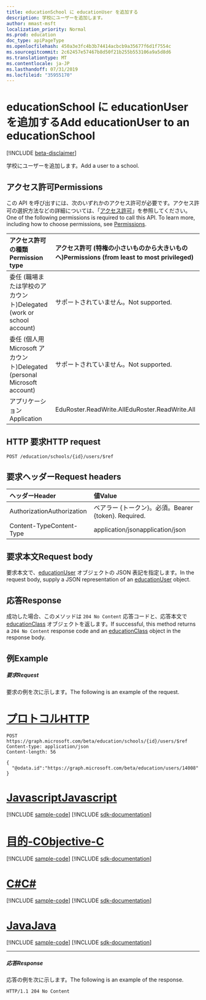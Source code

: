 ```yaml
---
title: educationSchool に educationUser を追加する
description: 学校にユーザーを追加します。
author: mmast-msft
localization_priority: Normal
ms.prod: education
doc_type: apiPageType
ms.openlocfilehash: 450a3e3fc4b3b74414acbcb9a35677f6d1f7554c
ms.sourcegitcommit: 2c62457e57467b8d50f21b255b553106a9a5d8d6
ms.translationtype: MT
ms.contentlocale: ja-JP
ms.lasthandoff: 07/31/2019
ms.locfileid: "35955170"
---
```

# <a name="add-educationuser-to-an-educationschool"></a><span data-ttu-id="d4a97-103">educationSchool に educationUser を追加する</span><span class="sxs-lookup"><span data-stu-id="d4a97-103">Add educationUser to an educationSchool</span></span>

[!INCLUDE [beta-disclaimer](../../includes/beta-disclaimer.md)]

<span data-ttu-id="d4a97-104">学校にユーザーを追加します。</span><span class="sxs-lookup"><span data-stu-id="d4a97-104">Add a user to a school.</span></span>

## <a name="permissions"></a><span data-ttu-id="d4a97-105">アクセス許可</span><span class="sxs-lookup"><span data-stu-id="d4a97-105">Permissions</span></span>

<span data-ttu-id="d4a97-p101">この API を呼び出すには、次のいずれかのアクセス許可が必要です。アクセス許可の選択方法などの詳細については、「[アクセス許可](/graph/permissions-reference)」を参照してください。</span><span class="sxs-lookup"><span data-stu-id="d4a97-p101">One of the following permissions is required to call this API. To learn more, including how to choose permissions, see [Permissions](/graph/permissions-reference).</span></span>

| <span data-ttu-id="d4a97-108">アクセス許可の種類</span><span class="sxs-lookup"><span data-stu-id="d4a97-108">Permission type</span></span>                        | <span data-ttu-id="d4a97-109">アクセス許可 (特権の小さいものから大きいものへ)</span><span class="sxs-lookup"><span data-stu-id="d4a97-109">Permissions (from least to most privileged)</span></span> |
| :------------------------------------- | :------------------------------------------ |
| <span data-ttu-id="d4a97-110">委任 (職場または学校のアカウント)</span><span class="sxs-lookup"><span data-stu-id="d4a97-110">Delegated (work or school account)</span></span>     | <span data-ttu-id="d4a97-111">サポートされていません。</span><span class="sxs-lookup"><span data-stu-id="d4a97-111">Not supported.</span></span>                              |
| <span data-ttu-id="d4a97-112">委任 (個人用 Microsoft アカウント)</span><span class="sxs-lookup"><span data-stu-id="d4a97-112">Delegated (personal Microsoft account)</span></span> | <span data-ttu-id="d4a97-113">サポートされていません。</span><span class="sxs-lookup"><span data-stu-id="d4a97-113">Not supported.</span></span>                              |
| <span data-ttu-id="d4a97-114">アプリケーション</span><span class="sxs-lookup"><span data-stu-id="d4a97-114">Application</span></span>                            | <span data-ttu-id="d4a97-115">EduRoster.ReadWrite.All</span><span class="sxs-lookup"><span data-stu-id="d4a97-115">EduRoster.ReadWrite.All</span></span>                     |

## <a name="http-request"></a><span data-ttu-id="d4a97-116">HTTP 要求</span><span class="sxs-lookup"><span data-stu-id="d4a97-116">HTTP request</span></span>

<!-- { "blockType": "ignored" } -->
```http
POST /education/schools/{id}/users/$ref
```

## <a name="request-headers"></a><span data-ttu-id="d4a97-117">要求ヘッダー</span><span class="sxs-lookup"><span data-stu-id="d4a97-117">Request headers</span></span>

| <span data-ttu-id="d4a97-118">ヘッダー</span><span class="sxs-lookup"><span data-stu-id="d4a97-118">Header</span></span>        | <span data-ttu-id="d4a97-119">値</span><span class="sxs-lookup"><span data-stu-id="d4a97-119">Value</span></span>                     |
| :------------ | :------------------------ |
| <span data-ttu-id="d4a97-120">Authorization</span><span class="sxs-lookup"><span data-stu-id="d4a97-120">Authorization</span></span> | <span data-ttu-id="d4a97-p102">ベアラー {トークン}。必須。</span><span class="sxs-lookup"><span data-stu-id="d4a97-p102">Bearer {token}. Required.</span></span> |
| <span data-ttu-id="d4a97-123">Content-Type</span><span class="sxs-lookup"><span data-stu-id="d4a97-123">Content-Type</span></span>  | <span data-ttu-id="d4a97-124">application/json</span><span class="sxs-lookup"><span data-stu-id="d4a97-124">application/json</span></span>          |

## <a name="request-body"></a><span data-ttu-id="d4a97-125">要求本文</span><span class="sxs-lookup"><span data-stu-id="d4a97-125">Request body</span></span>

<span data-ttu-id="d4a97-126">要求本文で、[educationUser](../resources/educationuser.md) オブジェクトの JSON 表記を指定します。</span><span class="sxs-lookup"><span data-stu-id="d4a97-126">In the request body, supply a JSON representation of an [educationUser](../resources/educationuser.md) object.</span></span>

## <a name="response"></a><span data-ttu-id="d4a97-127">応答</span><span class="sxs-lookup"><span data-stu-id="d4a97-127">Response</span></span>

<span data-ttu-id="d4a97-128">成功した場合、このメソッドは `204 No Content` 応答コードと、応答本文で [educationClass](../resources/educationclass.md) オブジェクトを返します。</span><span class="sxs-lookup"><span data-stu-id="d4a97-128">If successful, this method returns a `204 No Content` response code and an [educationClass](../resources/educationclass.md) object in the response body.</span></span>

## <a name="example"></a><span data-ttu-id="d4a97-129">例</span><span class="sxs-lookup"><span data-stu-id="d4a97-129">Example</span></span>

##### <a name="request"></a><span data-ttu-id="d4a97-130">要求</span><span class="sxs-lookup"><span data-stu-id="d4a97-130">Request</span></span>

<span data-ttu-id="d4a97-131">要求の例を次に示します。</span><span class="sxs-lookup"><span data-stu-id="d4a97-131">The following is an example of the request.</span></span>


# <a name="httptabhttp"></a>[<span data-ttu-id="d4a97-132">プロトコル</span><span class="sxs-lookup"><span data-stu-id="d4a97-132">HTTP</span></span>](#tab/http)
<!-- {
  "blockType": "request",
  "name": "create_educationuser_from_educationschool"
}-->

```http
POST https://graph.microsoft.com/beta/education/schools/{id}/users/$ref
Content-type: application/json
Content-length: 56

{
  "@odata.id":"https://graph.microsoft.com/beta/education/users/14008"
}
```
# <a name="javascripttabjavascript"></a>[<span data-ttu-id="d4a97-133">Javascript</span><span class="sxs-lookup"><span data-stu-id="d4a97-133">Javascript</span></span>](#tab/javascript)
[!INCLUDE [sample-code](../includes/snippets/javascript/create-educationuser-from-educationschool-javascript-snippets.md)]
[!INCLUDE [sdk-documentation](../includes/snippets/snippets-sdk-documentation-link.md)]

# <a name="objective-ctabobjc"></a>[<span data-ttu-id="d4a97-134">目的-C</span><span class="sxs-lookup"><span data-stu-id="d4a97-134">Objective-C</span></span>](#tab/objc)
[!INCLUDE [sample-code](../includes/snippets/objc/create-educationuser-from-educationschool-objc-snippets.md)]
[!INCLUDE [sdk-documentation](../includes/snippets/snippets-sdk-documentation-link.md)]

# <a name="ctabcsharp"></a>[<span data-ttu-id="d4a97-135">C#</span><span class="sxs-lookup"><span data-stu-id="d4a97-135">C#</span></span>](#tab/csharp)
[!INCLUDE [sample-code](../includes/snippets/csharp/create-educationuser-from-educationschool-csharp-snippets.md)]
[!INCLUDE [sdk-documentation](../includes/snippets/snippets-sdk-documentation-link.md)]

# <a name="javatabjava"></a>[<span data-ttu-id="d4a97-136">Java</span><span class="sxs-lookup"><span data-stu-id="d4a97-136">Java</span></span>](#tab/java)
[!INCLUDE [sample-code](../includes/snippets/java/create-educationuser-from-educationschool-java-snippets.md)]
[!INCLUDE [sdk-documentation](../includes/snippets/snippets-sdk-documentation-link.md)]

---


##### <a name="response"></a><span data-ttu-id="d4a97-137">応答</span><span class="sxs-lookup"><span data-stu-id="d4a97-137">Response</span></span>

<span data-ttu-id="d4a97-138">応答の例を次に示します。</span><span class="sxs-lookup"><span data-stu-id="d4a97-138">The following is an example of the response.</span></span> 

<!-- Add the educationClass resource to the response. -->

<!-- {
  "blockType": "response",
  "truncated": true,
  "@odata.type": "microsoft.graph.educationUser"
} -->

```http
HTTP/1.1 204 No Content
```

<!-- uuid: 8fcb5dbc-d5aa-4681-8e31-b001d5168d79
2015-10-25 14:57:30 UTC -->
<!--
{
  "type": "#page.annotation",
  "description": "Create educationUser",
  "keywords": "",
  "section": "documentation",
  "tocPath": "",
  "suppressions": [
  ]
}
-->
